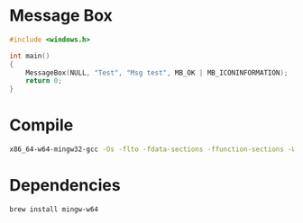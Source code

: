 # Message Box

```c
#include <windows.h>

int main()
{
    MessageBox(NULL, "Test", "Msg test", MB_OK | MB_ICONINFORMATION);
    return 0;
}
```

# Compile

```bash
x86_64-w64-mingw32-gcc -Os -flto -fdata-sections -ffunction-sections -Wl,--gc-sections -s -mwindows -o test.exe main-pe.c
```

# Dependencies

```bash
brew install mingw-w64
```
